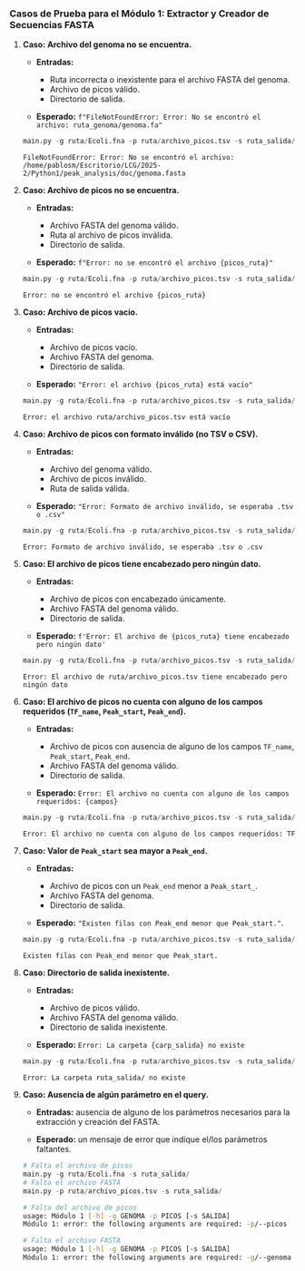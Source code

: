### Casos de Prueba para el Módulo 1: Extractor y Creador de Secuencias FASTA


1.  **Caso: Archivo del genoma no se encuentra.**
    
    -   **Entradas:**

        -   Ruta incorrecta o inexistente para el archivo FASTA del genoma.
        -   Archivo de picos válido.
        -   Directorio de salida.

    -   **Esperado:** `f"FileNotFoundError: Error: No se encontró el archivo: ruta_genoma/genoma.fa"`
    
    ```python
    main.py -g ruta/Ecoli.fna -p ruta/archivo_picos.tsv -s ruta_salida/
    ```
    ```
    FileNotFoundError: Error: No se encontró el archivo: /home/pablosm/Escritorio/LCG/2025-2/Python1/peak_analysis/doc/genoma.fasta
    ```

2. **Caso: Archivo de picos no se encuentra.**

    - **Entradas:**

        - Archivo FASTA del genoma válido.
        - Ruta al archivo de picos inválida.
        - Directorio de salida.
    
    - **Esperado:** `f"Error: no se encontró el archivo {picos_ruta}"`

    ```python
    main.py -g ruta/Ecoli.fna -p ruta/archivo_picos.tsv -s ruta_salida/
    ```
    ```
    Error: no se encontró el archivo {picos_ruta}
    ```

3.  **Caso: Archivo de picos vacío.**
    
    -   **Entradas:**

        -   Archivo de picos vacío.
        -   Archivo FASTA del genoma.
        -   Directorio de salida.

    -   **Esperado:** `"Error: el archivo {picos_ruta} está vacío"`

    ```python
    main.py -g ruta/Ecoli.fna -p ruta/archivo_picos.tsv -s ruta_salida/
    ```
    
    ```
    Error: el archivo ruta/archivo_picos.tsv está vacío
    ```

4. **Caso: Archivo de picos con formato inválido (no TSV o CSV).**

    - **Entradas:**

        - Archivo del genoma válido.
        - Archivo de picos inválido.
        - Ruta de salida válida.

    - **Esperado:** `"Error: Formato de archivo inválido, se esperaba .tsv o .csv"`

    ```python
    main.py -g ruta/Ecoli.fna -p ruta/archivo_picos.tsv -s ruta_salida/
    ```
    ```
    Error: Formato de archivo inválido, se esperaba .tsv o .csv
    ```

5. **Caso: El archivo de picos tiene encabezado pero ningún dato.**

    - **Entradas:**

        -   Archivo de picos con encabezado únicamente.
        -   Archivo FASTA del genoma válido.
        -   Directorio de salida.

    - **Esperado:** `f'Error: El archivo de {picos_ruta} tiene encabezado pero ningún dato'`

    ```python
    main.py -g ruta/Ecoli.fna -p ruta/archivo_picos.tsv -s ruta_salida/
    ```
    ```
    Error: El archivo de ruta/archivo_picos.tsv tiene encabezado pero ningún dato
    ```

6.  **Caso: El archivo de picos no cuenta con alguno de los campos requeridos (`TF_name`, `Peak_start`, `Peak_end`).**
    
    -   **Entradas:**

        -   Archivo de picos con ausencia de alguno de los campos `TF_name`, `Peak_start`, `Peak_end`.
        -   Archivo FASTA del genoma válido.
        -   Directorio de salida.

    -   **Esperado:** `Error: El archivo no cuenta con alguno de los campos requeridos: {campos}`

    ```python
    main.py -g ruta/Ecoli.fna -p ruta/archivo_picos.tsv -s ruta_salida/
    ```

    ```python
    Error: El archivo no cuenta con alguno de los campos requeridos: TF_name
    ```
7. **Caso: Valor de `Peak_start` sea mayor a `Peak_end`.**

	- **Entradas:**
	
		- Archivo de picos con un `Peak_end` menor a `Peak_start_`.
		- Archivo FASTA del genoma.
		- Directorio de salida.

	- **Esperado:** `"Existen filas con Peak_end menor que Peak_start."`.

    ```py
    main.py -g ruta/Ecoli.fna -p ruta/archivo_picos.tsv -s ruta_salida/
    ```
    ```
    Existen filas con Peak_end menor que Peak_start.
    ```

8. **Caso: Directorio de salida inexistente.**

	 - **Entradas:**
		 
		 - Archivo de picos válido.
		 - Archivo FASTA del genoma válido.
		 - Directorio de salida inexistente.
 
	 - **Esperado:**  `Error: La carpeta {carp_salida} no existe`

    ```py
    main.py -g ruta/Ecoli.fna -p ruta/archivo_picos.tsv -s ruta_salida/
    ```
    ```
    Error: La carpeta ruta_salida/ no existe
    ```

9. **Caso: Ausencia de algún parámetro en el query.**

	- **Entradas:** ausencia de alguno de los parámetros necesarios para la extracción y creación del FASTA.

	- **Esperado:** un mensaje de error que indique el/los parámetros faltantes.

    ```python
    # Falta el archivo de picos
    main.py -g ruta/Ecoli.fna -s ruta_salida/
    # Falta el archivo FASTA
    main.py -p ruta/archivo_picos.tsv -s ruta_salida/
    ```
    ```bash
    # Falta del archivo de picos
    usage: Módulo 1 [-h] -g GENOMA -p PICOS [-s SALIDA]
    Módulo 1: error: the following arguments are required: -p/--picos

    # Falta el archivo FASTA
    usage: Módulo 1 [-h] -g GENOMA -p PICOS [-s SALIDA]
    Módulo 1: error: the following arguments are required: -g/--genoma
    ```